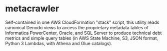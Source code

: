 # metacrawler
Self-contained in one AWS CloudFormation "stack" script, this utility reads canonical Denodo views to access the proprietary metadata tables of Informatica PowerCenter, Oracle, and SQL Server to produce technical debt metrics and simple query tables (in AWS State Machine, S3, JSON format, Python 3 Lambdas, with Athena and Glue catalogs).
